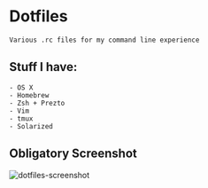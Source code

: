 # Dotfiles
	Various .rc files for my command line experience

## Stuff I have:
	- OS X
	- Homebrew 
	- Zsh + Prezto
	- Vim
	- tmux
	- Solarized

## Obligatory Screenshot

![dotfiles-screenshot](https://dl.dropboxusercontent.com/u/34865/Screenshots/dotfiles%20screenshot.png)

